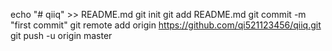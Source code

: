 echo "# qiiq" >> README.md
git init
git add README.md
git commit -m "first commit"
git remote add origin https://github.com/qi521123456/qiiq.git
git push -u origin master
